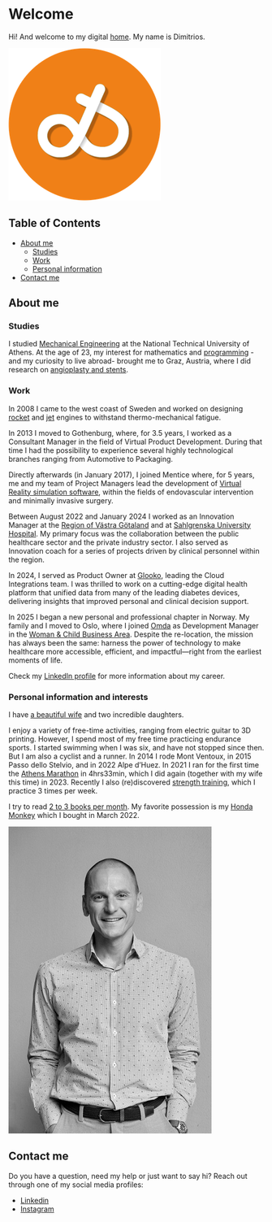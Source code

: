 
# Welcome 
Hi! And welcome to my digital [home](http://dqsis.com). My name is Dimitrios. 

![Group Workout logo](images/groupworkout_icon.png)


## Table of Contents
- [About me](#about-me)
    - [Studies](#studies)
    - [Work](#work)
    - [Personal information](#personal-information-and-interests)
- [Contact me](#contact-me) 

## About me
### Studies 
I studied [Mechanical Engineering](http://www.mech.ntua.gr/en) at the National Technical University of Athens. At the age of 23, my interest for mathematics and [programming](http://web.stanford.edu/class/me200c/tutorial_77/) -and my curiosity to live abroad- brought me to Graz, Austria, where I did research on [angioplasty and stents](https://diglib.tugraz.at/biomechanical-and-computational-modeling-of-atherosclerotic-arteries-2008-4).
### Work
In 2008 I came to the west coast of Sweden and worked on designing [rocket](https://www.arianespace.com/vehicle/ariane-6/) and [jet](https://en.wikipedia.org/wiki/Pratt_%26_Whitney_PW1000G) engines to withstand thermo-mechanical fatigue.

In 2013 I moved to Gothenburg, where, for 3.5 years, I worked as a Consultant Manager in the field of Virtual Product Development. During that time I had the possibility to experience several highly technological branches ranging from Automotive to Packaging.  

Directly afterwards (in January 2017), I joined Mentice where, for 5 years, me and my team of Project Managers lead the development of [Virtual Reality simulation software](http://www.mentice.com/), within the fields of endovascular intervention and minimally invasive surgery.

Between August 2022 and January 2024 I worked as an Innovation Manager at the [Region of Västra Götaland](https://www.vgregion.se/ov/innovationsplattformen/) and at [Sahlgrenska University Hospital](https://www.sahlgrenska.se/en/). My primary focus was the collaboration between the public healthcare sector and the private industry sector. I also served as Innovation coach for a series of projects driven by clinical personnel within the region.

In 2024, I served as Product Owner at [Glooko](https://glooko.com/), leading the Cloud Integrations team. I was thrilled to work on a cutting-edge digital health platform that unified data from many of the leading diabetes devices, delivering insights that improved personal and clinical decision support.

In 2025 I began a new personal and professional chapter in Norway. My family and I moved to Oslo, where I joined [Omda](https://omda.com/) as Development Manager in the [Woman & Child Business Area](https://omda.com/solutions/woman-child/). Despite the re-location, the mission has always been the same: harness the power of technology to make healthcare more accessible, efficient, and impactful—right from the earliest moments of life.

Check my [LinkedIn profile](https://www.linkedin.com/in/kiousis/) for more information about my career.  
### Personal information and interests
I have [a beautiful wife](https://twitter.com/kalliopierripi) and two incredible daughters.

I enjoy a variety of free-time activities, ranging from electric guitar to 3D printing. However, I spend most of my free time practicing endurance sports. I started swimming when I was six, and have not stopped since then. But I am also a cyclist and a runner. In 2014 I rode Mont Ventoux, in 2015 Passo dello Stelvio, and in 2022 Alpe d’Huez. In 2021 I ran for the first time the [Athens Marathon](https://www.athensauthenticmarathon.gr/site/index.php/en/) in 4hrs33min, which I did again (together with my wife this time) in 2023. Recently I also (re)discovered [strength training](https://github.com/dqsis/dqsis.github.io/blob/main/Training.md), which I practice 3 times per week. 

I try to read [2 to 3 books per month](https://www.goodreads.com/review/list/58873133-dimitrios-kiousis?shelf=read). My favorite possession is my [Honda Monkey](https://photos.app.goo.gl/evcdJG2P9QxK2cpy6) which I bought in March 2022.

![Dimitrios Kiousis profile photo 2022](images/photo.jpg)

## Contact me
Do you have a question, need my help or just want to say hi? Reach out through one of my social media profiles:
- [Linkedin](https://www.linkedin.com/in/kiousis/)
- [Instagram ](https://www.instagram.com/dqsis)
